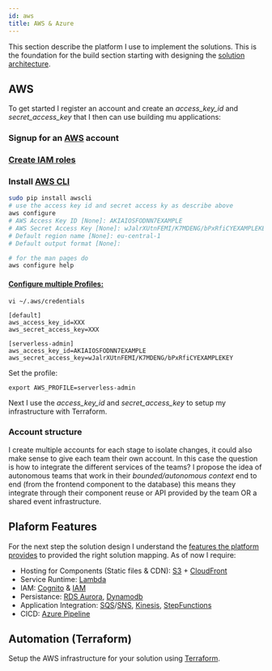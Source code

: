 ```yaml
---
id: aws
title: AWS & Azure
---
```


This section describe the platform I use to implement the solutions. This is the foundation for the build section starting with designing the [solution architecture](../build/1_solutionarchitecture.md).

## AWS

To get started I register an account and create an *access_key_id* and *secret_access_key* that I then can use building mu applications:

### Signup for an [AWS](https://aws.amazon.com) account
### [Create IAM roles](https://docs.aws.amazon.com/de_de/IAM/latest/UserGuide/best-practices.html)
### Install [AWS CLI](https://docs.aws.amazon.com/de_de/cli/latest/userguide/cli-chap-getting-started.html)

```bash
sudo pip install awscli
# use the access key id and secret access ky as describe above
aws configure
# AWS Access Key ID [None]: AKIAIOSFODNN7EXAMPLE
# AWS Secret Access Key [None]: wJalrXUtnFEMI/K7MDENG/bPxRfiCYEXAMPLEKEY
# Default region name [None]: eu-central-1
# Default output format [None]:

# for the man pages do
aws configure help
```

#### [Configure multiple Profiles:](https://docs.aws.amazon.com/cli/latest/userguide/cli-multiple-profiles.html)

```text
vi ~/.aws/credentials
```

```text
[default]
aws_access_key_id=XXX
aws_secret_access_key=XXX

[serverless-admin]
aws_access_key_id=AKIAIOSFODNN7EXAMPLE
aws_secret_access_key=wJalrXUtnFEMI/K7MDENG/bPxRfiCYEXAMPLEKEY
```

Set the profile:

```text
export AWS_PROFILE=serverless-admin
```

Next I use the *access_key_id* and *secret_access_key* to setup my infrastructure with Terraform.

### Account structure

I create multiple accounts for each stage to isolate changes, it could also make sense to give each team their own account. In this case the question is how to integrate the different services of the teams? I propose the idea of autonomous teams that work in their _bounded/autonomous context_ end to end (from the frontend component to the database) this means they integrate through their component reuse or API provided by the team OR a shared event infrastructure.

## Plaform Features

For the next step the solution design I understand the [features the platform provides](https://aws.amazon.com/de/products/) to provided the right solution mapping. As of now I require: 

- Hosting for Components (Static files & CDN): [S3](https://docs.aws.amazon.com/s3/index.html) + [CloudFront](https://docs.aws.amazon.com/cloudfront/?id=docs_gateway)
- Service Runtime: [Lambda](https://docs.aws.amazon.com/lambda/?id=docs_gateway)
- IAM:  [Cognito](https://docs.aws.amazon.com/cognito/?id=docs_gateway) & [IAM](https://docs.aws.amazon.com/iam/?id=docs_gateway)
- Persistance: [RDS Aurora](https://docs.aws.amazon.com/rds/?id=docs_gateway), [Dynamodb](https://docs.aws.amazon.com/dynamodb/?id=docs_gateway)
- Application Integration: [SQS](https://docs.aws.amazon.com/sqs/?id=docs_gateway)/[SNS](https://docs.aws.amazon.com/sns/?id=docs_gateway), [Kinesis](https://docs.aws.amazon.com/kinesis/?id=docs_gateway), [StepFunctions](https://docs.aws.amazon.com/step-functions/?id=docs_gateway)
- CICD: [Azure Pipeline](https://docs.microsoft.com/en-us/azure/devops/pipelines/get-started-yaml?view=azure-devops)

## Automation (Terraform)

Setup the AWS infrastructure for your solution using [Terraform](https://learn.hashicorp.com/terraform/?track=aws#aws).